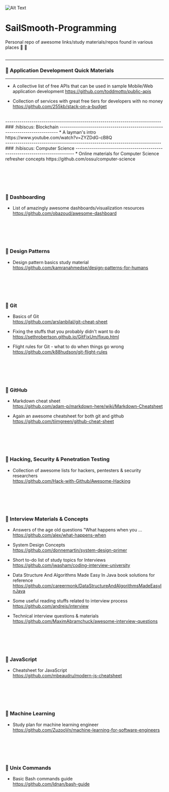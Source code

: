 ![Alt Text](https://media.giphy.com/media/3osxYamKD88c6pXdfO/giphy.gif)
  
  
# SailSmooth-Programming 
Personal repo of awesome links/study materials/repos found in various places :pray: :pray:   
<br>

-----------------------------------------------------------------------------
### :hibiscus: Application Development Quick Materials
-----------------------------------------------------------------------------
* A collective list of free APIs that can be used in sample Mobile/Web application development 
https://github.com/toddmotto/public-apis

* Collection of services with great free tiers for developers with no money   
https://github.com/255kb/stack-on-a-budget

<br>
-----------------------------------------------------------------------------
### :hibiscus: Blockchain 
-----------------------------------------------------------------------------
* A layman's intro  
https://www.youtube.com/watch?v=ZYZDdG-cB8Q


<br>
-----------------------------------------------------------------------------
### :hibiscus: Computer Science
-----------------------------------------------------------------------------
* Online materials for Computer Science refresher concepts  
https://github.com/ossu/computer-science


<br><br>
-----------------------------------------------------------------------------
### :hibiscus: Dashboarding  
*  List of amazingly awesome dashboards/visualization resources  
https://github.com/obazoud/awesome-dashboard  


<br><br>
-----------------------------------------------------------------------------
### :hibiscus: Design Patterns  
* Design pattern basics study material  
https://github.com/kamranahmedse/design-patterns-for-humans



<br><br>
-----------------------------------------------------------------------------
### :hibiscus: Git 
* Basics of Git  
https://github.com/arslanbilal/git-cheat-sheet

  
* Fixing the stuffs that you probably didn't want to do  
https://sethrobertson.github.io/GitFixUm/fixup.html

* Flight rules for Git - what to do when things go wrong  
https://github.com/k88hudson/git-flight-rules



<br><br>
-----------------------------------------------------------------------------
### :hibiscus: GitHub  
* Markdown cheat sheet  
https://github.com/adam-p/markdown-here/wiki/Markdown-Cheatsheet  
  
* Again an awesome cheatsheet for both git and github    
https://github.com/tiimgreen/github-cheat-sheet


<br><br>
-----------------------------------------------------------------------------
### :hibiscus: Hacking, Security & Penetration Testing  
* Collection of awesome lists for hackers, pentesters & security researchers  
https://github.com/Hack-with-Github/Awesome-Hacking  



<br><br>
-----------------------------------------------------------------------------
### :hibiscus: Interview Materials & Concepts  
* Answers of the age old questions "What happens when you ...  
https://github.com/alex/what-happens-when

* System Design Concepts    
https://github.com/donnemartin/system-design-primer

*  Short to-do list of study topics for Interviews  
https://github.com/jwasham/coding-interview-university

*  Data Structure And Algorithms Made Easy In Java book solutions for reference  
https://github.com/careermonk/DataStructureAndAlgorithmsMadeEasyInJava  

* Some useful reading stuffs related to interview process  
https://github.com/andreis/interview  

* Technical interview questions & materials  
https://github.com/MaximAbramchuck/awesome-interview-questions  
 
 
 
 
 
<br><br>
-----------------------------------------------------------------------------
### :hibiscus: JavaScript  
* Cheatsheet for JavaScript  
https://github.com/mbeaudru/modern-js-cheatsheet




<br><br>
-----------------------------------------------------------------------------
### :hibiscus: Machine Learning  
*  Study plan for machine learning engineer  
https://github.com/ZuzooVn/machine-learning-for-software-engineers  



<br><br>
-----------------------------------------------------------------------------
### :hibiscus: Unix Commands
* Basic Bash commands guide  
https://github.com/Idnan/bash-guide




